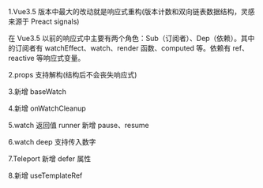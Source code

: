 1.Vue3.5 版本中最大的改动就是响应式重构(版本计数和双向链表数据结构，灵感来源于 Preact signals)

在 Vue3.5 以前的响应式中主要有两个角色：Sub（订阅者）、Dep（依赖）。其中的订阅者有 watchEffect、watch、render 函数、computed 等。依赖有 ref、reactive 等响应式变量。

2.props 支持解构(结构后不会丧失响应式)

<!-- const {name} = defineProps({
    name:String
}) -->

3.新增 baseWatch

4.新增 onWatchCleanup

5.watch 返回值 runner 新增 pause、resume

6.watch deep 支持传入数字

7.Teleport 新增 defer 属性

8.新增 useTemplateRef
